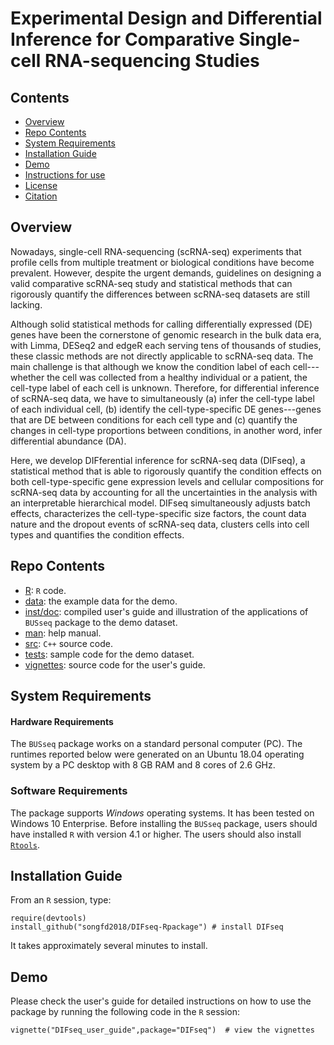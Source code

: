 # Experimental Design and Differential Inference for Comparative Single-cell RNA-sequencing Studies

## Contents

- [Overview](#overview)
- [Repo Contents](#repo-contents)
- [System Requirements](#system-requirements)
- [Installation Guide](#installation-guide)
- [Demo](#demo)
- [Instructions for use](#instructions-for-use)
- [License](./LICENSE)
- [Citation](#citation)

## Overview

Nowadays, single-cell RNA-sequencing (scRNA-seq) experiments that profile cells from multiple treatment or biological conditions have become prevalent. However, despite the urgent demands, guidelines on designing a valid comparative scRNA-seq study and statistical methods that can rigorously quantify the differences between scRNA-seq datasets are still lacking.

Although solid statistical methods for calling differentially expressed (DE) genes have been the cornerstone of genomic research in the bulk data era, with Limma, DESeq2 and edgeR each serving tens of thousands of studies, these classic methods are not directly applicable to scRNA-seq data. The main challenge is that although we know the condition label of each cell---whether the cell was collected from a healthy individual or a patient, the cell-type label of each cell is unknown. Therefore, for differential inference of scRNA-seq data, we have to simultaneously (a) infer the cell-type label of each individual cell, (b) identify the cell-type-specific DE genes---genes that are DE between conditions for each cell type and (c) quantify the changes in cell-type proportions between conditions, in another word, infer differential abundance (DA).

Here, we develop DIFferential inference for scRNA-seq data (DIFseq), a statistical method that is able to rigorously quantify the condition effects on both cell-type-specific gene expression levels and cellular compositions for scRNA-seq data by accounting for all the uncertainties in the analysis with an interpretable hierarchical model. DIFseq simultaneously adjusts batch effects, characterizes the cell-type-specific size factors, the count data nature and the dropout events of scRNA-seq data, clusters cells into cell types and quantifies the condition effects.

## Repo Contents

- [R](./R): `R` code.
- [data](./data): the example data for the demo.
- [inst/doc](./inst/doc): compiled user's guide and illustration of the applications of `BUSseq` package to the demo dataset.
- [man](./man): help manual.
- [src](./src): `C++` source code.
- [tests](./tests): sample code for the demo dataset.
- [vignettes](./vignettes): source code for the user's guide.



## System Requirements

#### Hardware Requirements

The `BUSseq` package works on a standard personal computer (PC). The runtimes reported below were generated on an Ubuntu 18.04 operating system by a PC desktop with 8 GB RAM and 8 cores of 2.6 GHz.

### Software Requirements

The package supports *Windows* operating systems. It has been tested on Windows 10 Enterprise. Before installing the `BUSseq` package, users should have installed `R` with version 4.1 or higher. The users should also install [`Rtools`](https://cran.r-project.org/bin/windows/Rtools/).

## Installation Guide

From an `R` session, type:

```
require(devtools)
install_github("songfd2018/DIFseq-Rpackage") # install DIFseq
```

It takes approximately several minutes to install. 

## Demo

Please check the user's guide for detailed instructions on how to use the package by running the following code in the `R` session:

```
vignette("DIFseq_user_guide",package="DIFseq")  # view the vignettes
```
